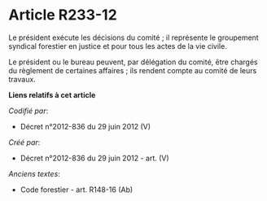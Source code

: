# Article R233-12

Le président exécute les décisions du comité ; il représente le groupement syndical forestier en justice et pour tous les
actes de la vie civile.

Le président ou le bureau peuvent, par délégation du comité, être chargés du règlement de certaines affaires ; ils rendent
compte au comité de leurs travaux.

**Liens relatifs à cet article**

_Codifié par_:

  - Décret n°2012-836 du 29 juin 2012 (V)

_Créé par_:

  - Décret n°2012-836 du 29 juin 2012 - art. (V)

_Anciens textes_:

  - Code forestier - art. R148-16 (Ab)
